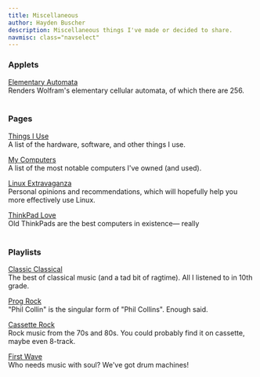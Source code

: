 ```yaml
---
title: Miscellaneous
author: Hayden Buscher
description: Miscellaneous things I've made or decided to share.
navmisc: class="navselect"
---
```


### Applets
[Elementary Automata](/misc/elementary.html)  
Renders Wolfram's elementary cellular automata, of which there are 256.
<br><br>

### Pages
[Things I Use](/misc/things.html)  
A list of the hardware, software, and other things I use.

[My Computers](/misc/computers.html)  
A list of the most notable computers I've owned (and used).

[Linux Extravaganza](/misc/linux.html)  
Personal opinions and recommendations, which will hopefully help you more effectively use Linux.

[ThinkPad Love](/misc/thinkpads.html)  
Old ThinkPads are the best computers in existence— really
<br><br>


### Playlists
[Classic Classical](https://open.spotify.com/playlist/4gjIatZfsFxEhlnaih5mU2?si=e94790f8317d4875)  
The best of classical music (and a tad bit of ragtime). All I listened to in 10th grade.


[Prog Rock](https://open.spotify.com/playlist/6owsn3ut8DC8nYuxFO4fcz?si=10b3392ab8314bd4)  
"Phil Collin" is the singular form of "Phil Collins". Enough said.


[Cassette Rock](https://open.spotify.com/playlist/1moiOwMjvqgH6dKJ93Bi7G?si=2cfda481c78a4e10)  
Rock music from the 70s and 80s. You could probably find it on cassette, maybe even 8-track.


[First Wave](https://open.spotify.com/playlist/2UKaXvQ0s7c37yx3FeD7s7?si=6c6b96e929214f01)  
Who needs music with soul? We've got drum machines!
<br><br>
